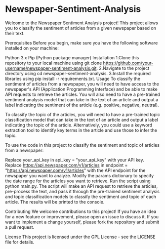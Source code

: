# Newspaper-Sentiment-Analysis
Welcome to the Newspaper Sentiment Analysis project! This project allows you to classify the sentiment of articles from a given newspaper based on their text.

Prerequisites
Before you begin, make sure you have the following software installed on your machine:

Python 3.x
Pip (Python package manager)
Installation
1.Clone this repository to your local machine using git clone https://github.com/your-username/newspaper-sentiment-analysis.git.
2.Navigate to the project directory using cd newspaper-sentiment-analysis.
3.Install the required libraries using pip install -r requirements.txt.
Usage
To classify the sentiment of articles from a newspaper, you will need to have access to the newspaper's API (Application Programming Interface) and be able to make API requests to retrieve the articles. You will also need to have a pre-trained sentiment analysis model that can take in the text of an article and output a label indicating the sentiment of the article (e.g. positive, negative, neutral).

To classify the topic of the articles, you will need to have a pre-trained topic classification model that can take in the text of an article and output a label indicating the topic of the article. Alternatively, you could use a keyword extraction tool to identify key terms in the article and use those to infer the topic.

To use the code in this project to classify the sentiment and topic of articles from a newspaper:

Replace your_api_key in api_key = "your_api_key" with your API key.
Replace https://api.newspaper.com/v1/articles in endpoint = "https://api.newspaper.com/v1/articles" with the API endpoint for the newspaper you want to analyze.
Modify the params dictionary to specify the date range for the articles you want to retrieve.
Run the script using python main.py.
The script will make an API request to retrieve the articles, pre-process the text, and pass it through the pre-trained sentiment analysis and topic classification models to classify the sentiment and topic of each article. The results will be printed to the console.

Contributing
We welcome contributions to this project! If you have an idea for a new feature or improvement, please open an issue to discuss it. If you want to implement a change yourself, please fork the repository and submit a pull request.

License
This project is licensed under the GPL License - see the LICENSE file for details.
